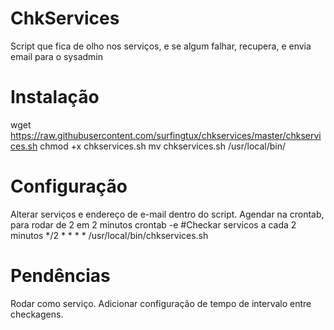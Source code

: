 ChkServices
=====

Script que fica de olho nos serviços, e se algum falhar, recupera, e envia email para o sysadmin

Instalação
=====

wget https://raw.githubusercontent.com/surfingtux/chkservices/master/chkservices.sh
chmod +x chkservices.sh
mv chkservices.sh /usr/local/bin/

Configuração
=====

Alterar serviços e endereço de e-mail dentro do script. Agendar na crontab, para rodar de 2 em 2 minutos
crontab -e
#Checkar servicos a cada 2 minutos
*/2 * * * * /usr/local/bin/chkservices.sh

Pendências
=====

Rodar como serviço.
Adicionar configuração de tempo de intervalo entre checkagens.
